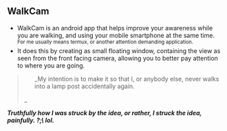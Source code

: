 ## WalkCam

* WalkCam is an android app that helps improve your awareness while you are walking,
and using your mobile smartphone at the same time.
<sup> For me usually means termux, or another attention demanding application. </sup>
* It does this by creating as small floating window, containing the view as seen
from the front facing camera, allowing you to better pay attention to where you are going.
> <ul> _My intention is to make it so that I, or anybody else, never walks into a lamp post accidentally again. </ul>_
***Truthfully how I was struck by the idea, or rather, I struck the idea, painfully. ?;\ lol.***


